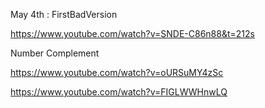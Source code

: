 May 4th : 
FirstBadVersion

https://www.youtube.com/watch?v=SNDE-C86n88&t=212s

Number Complement 

https://www.youtube.com/watch?v=oURSuMY4zSc

https://www.youtube.com/watch?v=FIGLWWHnwLQ
